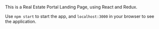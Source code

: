 This is a Real Estate Portal Landing Page, using React and Redux.

Use `npm start` to start the app, and `localhost:3000` in your browser to see the application.